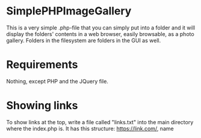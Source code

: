 # SimplePHPImageGallery
This is a very simple .php-file that you can simply put into a folder and it will display the folders' contents in a web browser, easily browsable, as a photo gallery. Folders in the filesystem are folders in the GUI as well.

# Requirements

Nothing, except PHP and the JQuery file.

# Showing links

To show links at the top, write a file called "links.txt" into the main directory where the index.php is. It has this structure:
https://link.com/, name
